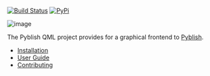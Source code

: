 [![Build Status](https://travis-ci.org/pyblish/pyblish-qml.svg?branch=master)](https://travis-ci.org/pyblish/pyblish-qml)
[![PyPi](https://badge.fury.io/py/pyblish-qml.svg)](http://badge.fury.io/py/pyblish-qml)

![image](https://cloud.githubusercontent.com/assets/2152766/5247020/d8b8281c-7966-11e4-8452-226235022d56.png)

The Pyblish QML project provides for a graphical frontend to [Pyblish][].

- [Installation][install]
- [User Guide][userguide]
- [Contributing][contributing]

[install]: https://github.com/pyblish/pyblish-qml/wiki/Installation
[contributing]: https://github.com/pyblish/pyblish-qml/wiki/Contributing
[userguide]: https://github.com/pyblish/pyblish-qml/wiki/User-Guide
[Pyblish]: https://github.com/pyblish/pyblish
